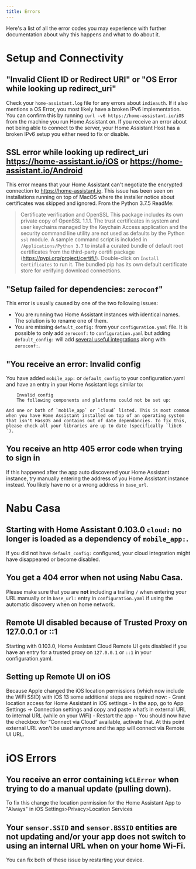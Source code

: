 ```yaml
---
title: Errors
---
```


Here's a list of all the error codes you may experience with further documentation about why this happens and what to do about it.

# Setup and Connectivity

## "Invalid Client ID or Redirect URI"  or  "OS Error while looking up redirect_uri"
Check your `home-assistant.log` file for any errors about `indieauth`. If it also mentions a OS Error, you most likely have a broken IPv6 implementation. You can confirm this by running `curl -v6 https://home-assistant.io/iOS` from the machine you run Home Assistant on. If you receive an error about not being able to connect to the server, your Home Assistant Host has a broken IPv6 setup you either need to fix or disable.

## SSL error while looking up redirect_uri <https://home-assistant.io/iOS> or <https://home-assistant.io/Android>
This error means that your Home Assistant can't negotiate the encrypted connection to <https://home-assistant.io>. This issue has been seen on installations running on top of MacOS where the installer notice about certificates was skipped and ignored. From the Python 3.7.5 ReadMe:

>Certificate verification and OpenSSL
>This package includes its own private copy of OpenSSL 1.1.1.   The trust certificates in system and user keychains managed by the Keychain Access application and the security command line utility are not used as defaults by the Python `ssl` module.  A sample command script is included in `/Applications/Python 3.7` to install a curated bundle of default root certificates from the third-party certifi package (<https://pypi.org/project/certifi/>).  Double-click on `Install Certificates` to run it.
>The bundled pip has its own default certificate store for verifying download connections.

## "Setup failed for dependencies: `zeroconf`"
This error is usually caused by one of the two following issues:
*   You are running two Home Assistant instances with identical names. The solution is to rename one of them.
*   You are missing `default_config:` from your `configuration.yaml` file. It is possible to only add `zeroconf:` to `configuration.yaml` but adding `default_config:` will add [several useful integrations](https://www.home-assistant.io/components/default_config/) along with `zeroconf:`.

## "You receive an error: Invalid config
You have added `mobile_app:` or `default_config` to your configuration.yaml and have an entry in your Home Assistant logs similar to:

        Invalid config
        The following components and platforms could not be set up:

    And one or both of `mobile_app` or `cloud` listed. This is most common when you have Home Assistant installed on top of an operating system that isn't HassOS and contains out of date dependancies. To fix this, please check all your libraries are up to date (specifically `libc6 `).

## You receive an http 405 error code when trying to sign in
If this happened after the app auto discovered your Home Assistant instance, try manually entering the address of you Home Assistant instance instead. You likely have no or a wrong address in `base_url`.



# Nabu Casa
## Starting with Home Assistant 0.103.0 `cloud:` no longer is loaded as a dependency of `mobile_app:`.
If you did not have `default_config:` configured, your cloud integration might have disappeared or become disabled.

## You get a 404 error when not using Nabu Casa.
Please make sure that you are **not** including a trailing `/` when entering your URL manually or in `base_url:` entry in `configuration.yaml` if using the automatic discovery when on home network.

## Remote UI disabled because of Trusted Proxy on 127.0.0.1 or ::1
Starting with 0.103.0, Home Assistant Cloud Remote UI gets disabled if you have an entry for a trusted proxy on `127.0.0.1` or `::1` in your configuration.yaml.

## Setting up Remote UI on iOS
Because Apple changed the iOS location permissions (which now include the WiFi SSID) with iOS 13 some additional steps are required now:
    - Grant location access for Home Assistant in iOS settings
    - In the app, go to App Settings -> Connection settings and copy and paste what’s in external URL to internal URL (while on your WiFi)
    - Restart the app
    - You should now have the checkbox for “Connect via Cloud” available, activate that. At this point external URL won't be used anymore and the app will connect via Remote UI URL.



# iOS Errors
## You receive an error containing `kCLError` when trying to do a manual update (pulling down).
To fix this change the location permission for the Home Assistant App to "Always" in iOS Settings>Privacy>Location Services

## Your `sensor.SSID` and `sensor.BSSID` entities are not updating and/or your app does not switch to using an internal URL when on your home Wi-Fi. 
You can fix both of these issue by restarting your device.
